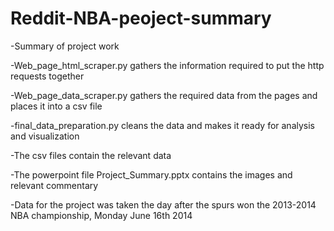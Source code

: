 Reddit-NBA-peoject-summary
==========================

-Summary of project work

-Web_page_html_scraper.py gathers the information required to put the http requests together

-Web_page_data_scraper.py gathers the required data from the pages and places it into a csv file

-final_data_preparation.py cleans the data and makes it ready for analysis and visualization

-The csv files contain the relevant data

-The powerpoint file Project_Summary.pptx contains the images and relevant commentary

-Data for the project was taken the day after the spurs won the 2013-2014 NBA championship, Monday June 16th 2014

